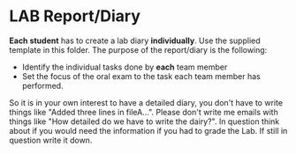 # LAB Report/Diary

__Each student__ has to create a lab diary __individually__. Use the supplied template in this folder.
The purpose of the report/diary is the following:
- Identify the individual tasks done by __each__ team member
- Set the focus of the oral exam to the task each team member has performed.

So it is in your own interest to have a detailed diary, you don't have to write things like "Added three lines in fileA...".
Please don't write me emails with things like "How detailed do we have to write the dairy?". In question think about if you would need the information if you had to grade the Lab. If still in question write it down.